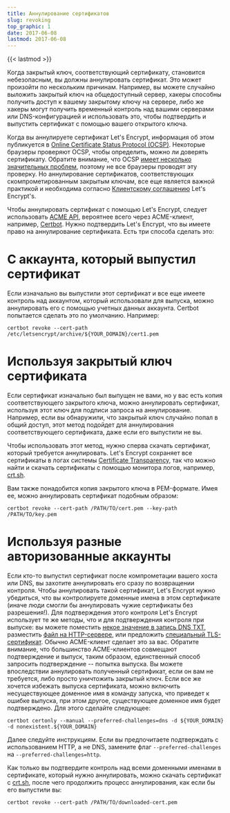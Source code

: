 ```yaml
---
title: Аннулирование сертификатов
slug: revoking
top_graphic: 1
date: 2017-06-08
lastmod: 2017-06-08
---
```


{{< lastmod >}}

Когда закрытый ключ, соответствующий сертификату, становится небезопасным, 
вы должны аннулировать сертификат. Это может произойти по нескольким причинам. 
Например, вы можете случайно выложить закрытый ключ на общедоступный сервер, 
хакеры способны получить доступ к вашему закрытому ключу на сервере, 
либо же хакеры могут получить временный контроль над вашими серверами 
или DNS-конфигурацией и использовать это, чтобы подтвердить и выпустить 
сертификат с помощью вашего открытого ключа.

Когда вы аннулируете сертификат Let's Encrypt, информация об этом публикуется 
в [Online Certificate Status Protocol 
(OCSP)](https://en.wikipedia.org/wiki/Online_Certificate_Status_Protocol). 
Некоторые браузеры проверяют OCSP, чтобы определить, можно ли доверять сертификату. 
Обратите внимание, что OCSP [имеет несколько значительных проблем](https://www.imperialviolet.org/2011/03/18/revocation.html), поэтому 
не все браузеры проводят эту проверку. Но аннулирование сертификатов, 
соответствующих скомпрометированным закрытым ключам, все еще является 
важной практикой и необходима согласно [Клиентскому соглашению](/repository) Let's Encrypt's.

Чтобы аннулировать сертификат с помощью Let's Encrypt, следует использовать [ACME 
API](https://github.com/letsencrypt/boulder/blob/master/docs/acme-divergences.md), 
вероятнее всего через ACME-клиент, например, [Certbot](https://certbot.eff.org/). 
Нужно подтвердить Let's Encrypt, что вы имеете право на аннулирование 
сертификата. Есть три способа сделать это:

# С аккаунта, который выпустил сертификат

Если изначально вы выпустили этот сертификат и все еще имеете контроль 
над аккаунтом, который использовали для выпуска, можно аннулировать 
его с помощью учетных данных аккаунта. Certbot попытается сделать 
это по умолчанию. Например:

```
certbot revoke --cert-path /etc/letsencrypt/archive/${YOUR_DOMAIN}/cert1.pem
```

# Используя закрытый ключ сертификата

Если сертификат изначально был выпущен не вами, но у вас есть копия
соответствующего закрытого ключа, можно аннулировать сертификат,
используя этот ключ для подписи запроса на аннулирование. Например,
если вы обнаружили, что закрытый ключ случайно попал в общий доступ,
этот метод подойдет для аннулирования соответствующего сертификата,
даже если его выпустили не вы.

Чтобы использовать этот метод, нужно сперва скачать сертификат, 
который требуется аннулировать. Let's Encrypt сохраняет все сертификаты 
в логах системы [Certificate Transparency](https://www.certificate-transparency.org/), 
так что можно найти и скачать сертификаты с помощью монитора логов, например, 
[crt.sh](https://crt.sh/).

Вам также понадобится копия закрытого ключа в PEM-формате. Имея ее, 
можно аннулировать сертификат подобным образом:

```
certbot revoke --cert-path /PATH/TO/cert.pem --key-path /PATH/TO/key.pem
```

# Используя разные авторизованные аккаунты

Если кто-то выпустил сертификат после компрометации вашего хоста или DNS,
вы захотите аннулировать его сразу по возвращении контроля. Чтобы аннулировать
такой сертификат, Let's Encrypt нужно убедиться, что вы контролируете 
доменные имена в этом сертификате (иначе люди смогли бы аннулировать 
чужие сертификаты без разрешения!). Для подтверждения этого контроля Let's Encrypt 
использует те же методы, что и для подтверждения контроля при выпуске: вы можете 
поместить [некое значение в запись DNS TXT](https://tools.ietf.org/html/rfc8555#section-8.4), 
разместить [файл на HTTP-сервере](https://tools.ietf.org/html/rfc8555#section-8.3), 
или предложить [специальный TLS-сертификат](https://tools.ietf.org/html/rfc8737#section-3).
Обычно ACME-клиент сделает это за вас. Обратите внимание, что большинство ACME-клиентов 
совмещают подтверждение и выпуск, таким образом, единственный способ запросить 
подтверждение -- попытка выпуска. Вы можете впоследствии аннулировать 
полученный сертификат, если он вам не требуется, либо просто уничтожить 
закрытый ключ. Если все же хочется избежать выпуска сертификата, можно 
включить несуществующее доменное имя в команду запуска, что приведет к 
ошибке выпуска, при этом другое, существующее доменное имя будет подтверждено. 
Для этого сделайте следующее:

```
certbot certonly --manual --preferred-challenges=dns -d ${YOUR_DOMAIN} -d nonexistent.${YOUR_DOMAIN}
```

Далее следуйте инструкциям. Если вы предпочитаете подтверждать с использованием HTTP, а не DNS, 
замените флаг `--preferred-challenges` на `--preferred-challenges=http`.

Как только вы подтвердите контроль над всеми доменными именами в сертификате, который нужно аннулировать, 
можно скачать сертификат с [crt.sh](https://crt.sh/),
после чего продолжить процесс аннулирования, как если бы его выпустили вы:

```
certbot revoke --cert-path /PATH/TO/downloaded-cert.pem
```
